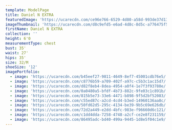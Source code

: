 ```yaml
---
template: ModelPage
title: Daniel N EXTRA
featuredImage: 'https://ucarecdn.com/ce96e766-6529-4d80-a58d-993de37d138f/'
imageThumbnail: 'https://ucarecdn.com/d8c9efd5-e6ad-4d8c-8d5c-a776475f5cab/'
firstName: Daniel N EXTRA
collection: ''
height: 6'0
measurementType: chest
bust: 35'
waist: 27'
hips: 35'
size: 32/M
shoeSize: '12'
imagePortfolio:
  - image: 'https://ucarecdn.com/b45eef27-9811-4649-8ef7-45001cdb76e5/'
  - image: 'https://ucarecdn.com/c8776b59-a709-402f-a97c-c5b3c1ac15d7/'
  - image: 'https://ucarecdn.com/d82f8eb4-8dea-4954-a0f4-1e7f3f93780e/'
  - image: 'https://ucarecdn.com/0a0480a5-bfdf-4b73-882c-9fe03c1c891b/'
  - image: 'https://ucarecdn.com/815b5e73-33e6-4471-b898-9f5d2bf52083/'
  - image: 'https://ucarecdn.com/c55ed87c-a2cd-4cd4-b3ed-14960136aa8c/'
  - image: 'https://ucarecdn.com/50fd62d5-295c-4134-be39-9b5c69e626db/'
  - image: 'https://ucarecdn.com/72d2a449-e2dd-4bfc-983e-f96660d6c121/'
  - image: 'https://ucarecdn.com/c1dd4dda-7258-4748-a2cf-ce2e8f231159/'
  - image: 'https://ucarecdn.com/86495adc-bd40-499a-9445-1d8e5f04c1e9/'
---
```


